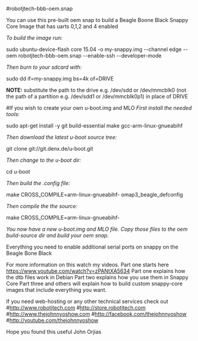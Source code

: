#robotjtech-bbb-oem.snap

You can use this pre-built oem snap to build a Beagle Boone Black Snappy Core Image that has uarts 0,1,2 and 4 enabled

*To build the image run:*

sudo ubuntu-device-flash core 15.04 -o my-snappy.img --channel edge --oem robotjtech-bbb-oem.snap --enable-ssh --developer-mode

*Then burn to your sdcard with:*

sudo dd if=my-snappy.img bs=4k of=DRIVE


**NOTE:**
substitute the path to the drive e.g. /dev/sdd or /dev/mmcblk0 (not the
path of a partition e.g. /dev/sdd1 or /dev/mmcblk0p1) in place of DRIVE

#If you wish to create your own u-boot.img and MLO
*First install the needed tools:*

sudo apt-get install -y git build-essential make gcc-arm-linux-gnueabihf

*Then download the latest u-boot source tree:* 

git clone git://git.denx.de/u-boot.git

*Then change to the u-boot dir:*

cd u-boot

*Then build the .config file:*

make CROSS_COMPILE=arm-linux-gnueabihf- omap3_beagle_defconfig

*Then compile the the source:*

make CROSS_COMPILE=arm-linux-gnueabihf-

*You now have a new u-boot.img and MLO file. Copy those files to the oem build-source dir and build your oem snap.*



Everything you need to enable additional serial ports on snappy on the Beagle Bone Black

For more information on this watch my videos. Part one starts here https://www.youtube.com/watch?v=zPANtXA5634 Part one explains how the dtb files work in Debian Part two explains how you use them in Snappy Core Part three and others will explain how to build custom snappy-core images that include everything you want.

If you need web-hosting or any other technical services check out
#http://www.robotjtech.com
#http://store.robotjtech.com
#http://www.thejohnnyoshow.com
#http://facebook.com/thejohnnyoshow
#http://youtube.com/thejohnnyoshow

Hope you found this useful
  John Orjias
  


